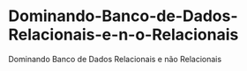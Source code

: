 # Dominando-Banco-de-Dados-Relacionais-e-n-o-Relacionais
Dominando Banco de Dados Relacionais e não Relacionais 
